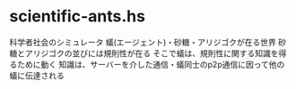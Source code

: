 scientific-ants.hs
=================
科学者社会のシミュレータ
蟻(エージェント)・砂糖・アリジゴクが在る世界
砂糖とアリジゴクの並びには規則性が在る
そこで蟻は、規則性に関する知識を得るために動く
知識は、サーバーを介した通信・蟻同士のp2p通信に因って他の蟻に伝達される
